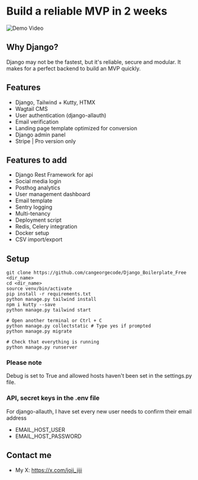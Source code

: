 # Build a reliable MVP in 2 weeks

![Demo Video](https://raw.githubusercontent.com/cangeorgecode/djbp_demo_video/main/output.gif)

## Why Django?
Django may not be the fastest, but it's reliable, secure and modular. It makes for a perfect backend to build an MVP quickly. 


## Features

- Django, Tailwind + Kutty, HTMX
- Wagtail CMS
- User authentication (django-allauth)
- Email verification
- Landing page template optimized for conversion
- Django admin panel
- Stripe | Pro version only

## Features to add

- Django Rest Framework for api
- Social media login
- Posthog analytics
- User management dashboard
- Email template
- Sentry logging
- Multi-tenancy
- Deployment script
- Redis, Celery integration
- Docker setup
- CSV import/export

## Setup

```
git clone https://github.com/cangeorgecode/Django_Boilerplate_Free <dir_name>
cd <dir_name>
source venv/bin/activate
pip install -r requirements.txt
python manage.py tailwind install
npm i kutty --save
python manage.py tailwind start

# Open another terminal or Ctrl + C
python manage.py collectstatic # Type yes if prompted
python manage.py migrate

# Check that everything is running
python manage.py runserver

```

### Please note

Debug is set to True and allowed hosts haven't been set in the settings.py file.



### API, secret keys in the .env file

For django-allauth, I have set every new user needs to confirm their email address
- EMAIL_HOST_USER
- EMAIL_HOST_PASSWORD

## Contact me

- My X: https://x.com/joji_jiji

